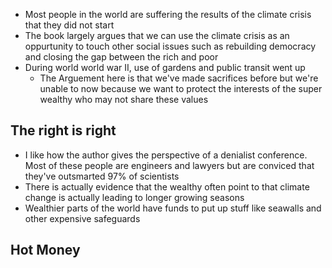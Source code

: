 * Most people in the world are suffering the results of the climate crisis that they did not start
* The book largely argues that we can use the climate crisis as an oppurtunity to touch other social issues such as rebuilding democracy and closing the gap between the rich and poor
* During world world war II, use of gardens and public transit went up
  * The Arguement here is that we've made sacrifices before but we're unable to now because we want to protect the interests of the super wealthy who may not share these values

## The right is right

* I like how the author gives the perspective of a denialist conference. Most of these people are engineers and lawyers but are conviced that they've outsmarted 97% of scientists
* There is actually evidence that the wealthy often point to that climate change is actually leading to longer growing seasons
* Wealthier parts of the world have funds to put up stuff like seawalls and other expensive safeguards

## Hot Money

